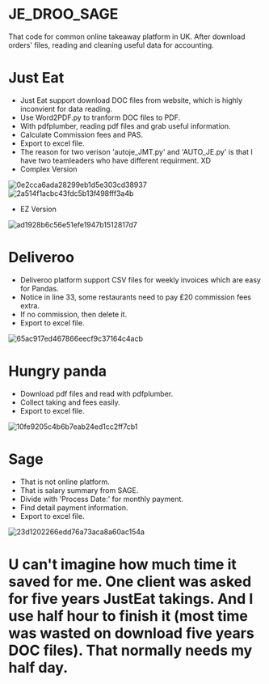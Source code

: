 # JE_DROO_SAGE
That code for common online takeaway platform in UK. After download orders' files, reading and cleaning useful data for accounting.

# Just Eat
* Just Eat support download DOC files from website, which is highly inconvient for data reading.
* Use Word2PDF.py to tranform DOC files to PDF.
* With pdfplumber, reading pdf files and grab useful information.
* Calculate Commission fees and PAS.
* Export to excel file.
* The reason for two verison 'autoje_JMT.py' and 'AUTO_JE.py' is that I have two teamleaders who have different requirment. XD
* Complex Version

![0e2cca6ada28299eb1d5e303cd38937](https://github.com/J1ahw/JE_DROO_SAGE/assets/123384453/a8c7cad4-ac3c-4849-9811-1fc697541462)![2a514f1acbc43fdc5b13f498fff3a4b](https://github.com/J1ahw/JE_DROO_SAGE/assets/123384453/c20675b1-d7e2-4a1a-9cab-5edbea4a9bd6)

* EZ Version

![ad1928b6c56e51efe1947b1512817d7](https://github.com/J1ahw/JE_DROO_SAGE/assets/123384453/428b548b-5650-4048-af3a-96d552871d89)


# Deliveroo
* Deliveroo platform support CSV files for weekly invoices which are easy for Pandas.
* Notice in line 33, some restaurants need to pay £20 commission fees extra.
* If no commission, then delete it.
* Export to excel file.

![65ac917ed467866eecf9c37164c4acb](https://github.com/J1ahw/JE_DROO_SAGE/assets/123384453/3f62a9ca-c684-4a91-8d93-c2de26199608)

# Hungry panda
* Download pdf files and read with pdfplumber.
* Collect taking and fees easily.
* Export to excel file.

![10fe9205c4b6b7eab24ed1cc2ff7cb1](https://github.com/J1ahw/JE_DROO_SAGE/assets/123384453/3765f934-8a74-440b-a202-9f4e2efe21f9)

# Sage
* That is not online platform.
* That is salary summary from SAGE.
* Divide with 'Process Date:' for monthly payment.
* Find detail payment information.
* Export to excel file.

![23d1202266edd76a73aca8a60ac154a](https://github.com/J1ahw/JE_DROO_SAGE/assets/123384453/58a30d5c-3a06-49ab-8de0-e447138f1a27)

# U can't imagine how much time it saved for me. One client was asked for five years JustEat takings. And I use half hour to finish it (most time was wasted on download five years DOC files). That normally needs my half day.
